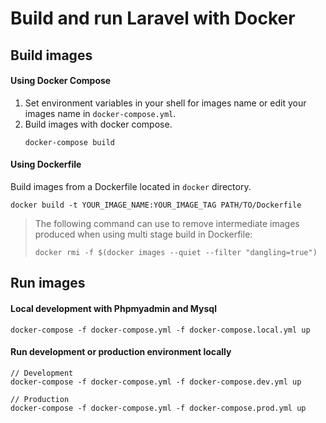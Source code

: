 # Build and run Laravel with Docker

## Build images

#### Using Docker Compose
1. Set environment variables in your shell for images name or edit your images name in `docker-compose.yml`.
2. Build images with docker compose.
    ```
    docker-compose build 
    ```
#### Using Dockerfile
Build images from a Dockerfile located in `docker` directory.
```
docker build -t YOUR_IMAGE_NAME:YOUR_IMAGE_TAG PATH/TO/Dockerfile
```

> The following command can use to remove intermediate images produced when using multi stage build in Dockerfile:
> ```
> docker rmi -f $(docker images --quiet --filter "dangling=true")
> ```


## Run images

#### Local development with Phpmyadmin and Mysql
```
docker-compose -f docker-compose.yml -f docker-compose.local.yml up
```

#### Run development or production environment locally
```
// Development
docker-compose -f docker-compose.yml -f docker-compose.dev.yml up

// Production
docker-compose -f docker-compose.yml -f docker-compose.prod.yml up
```